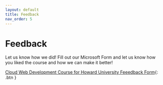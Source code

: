 ```yaml
---
layout: default
title: Feedback
nav_order: 5
---
```

# Feedback
Let us know how we did! Fill out our Microsoft Form and let us know how you liked the course and how we can make it better!


[Cloud Web Development Course for Howard University Feeedback Form](https://forms.office.com/r/NUQWK7ZxZQ){: .btn }
